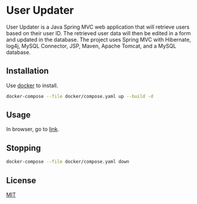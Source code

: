 # User Updater

User Updater is a Java Spring MVC web application that will retrieve users based on their user ID. The retrieved user data will then be edited in a form and updated in the database. The project uses Spring MVC with Hibernate, log4j, MySQL Connector, JSP, Maven, Apache Tomcat, and a MySQL database.

## Installation

Use [docker](https://docs.docker.com/get-docker/) to install.

```bash
docker-compose --file docker/compose.yaml up --build -d
```

## Usage

In browser, go to [link](http://localhost:8081/users).

## Stopping

```bash
docker-compose --file docker/compose.yaml down
```

## License
[MIT](https://choosealicense.com/licenses/mit/)